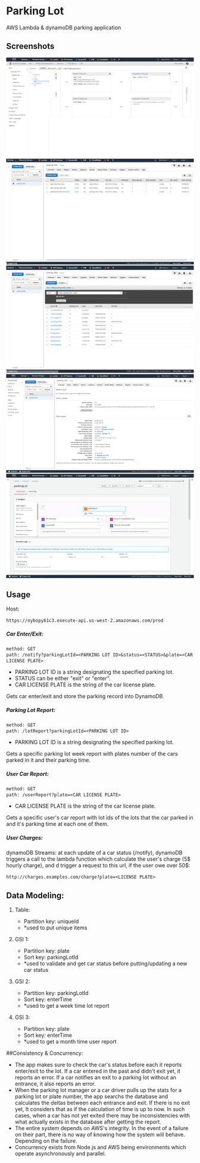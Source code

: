 # Parking Lot
AWS Lambda & dynamoDB parking application

## Screenshots
![api_gateway](./Screenshots/api_gateway.png "API Gateway - Resources")
![dynamo_indexes](./Screenshots/dynamo_indexes.png "dynamoDB - Indexes")
![dynamo_items](./Screenshots/dynamo_items.png "dynamoDB - Items")
![dynamo_overview](./Screenshots/dynamo_overview.png "dynamoDB - Overview")
![api_gateway](./Screenshots/lambda_parkinglot.png "Lambda Functions - parkingLot")

## Usage
Host: 
```
https://oybopy61c3.execute-api.us-west-2.amazonaws.com/prod
```


##### Car Enter/Exit:
```
method: GET
path: /notify?parkingLotId=<PARKING LOT ID>&status=<STATUS>&plate=<CAR LICENSE PLATE>
```
- PARKING LOT ID is a string designating the specified parking lot.
- STATUS can be either "exit" or "enter".
- CAR LICENSE PLATE is the string of the car license plate.

Gets car enter/exit and store the parking record into DynamoDB.


##### Parking Lot Report:
```
method: GET
path: /lotReport?parkingLotId=<PARKING LOT ID>
```

-  PARKING LOT ID is a string designating the specified parking lot.

Gets a specific parking lot week report with plates number of the cars parked in it and their parking time.


##### User Car Report:
```
method: GET
path: /userReport?plate=<CAR LICENSE PLATE>
```
-  CAR LICENSE PLATE is the string of the car license plate.

Gets a specific user's car report with lot ids of the lots that the car parked in and it's parking time at each one of them.


##### User Charges:
dynamoDB Streams:
at each update of a car status (/notify), dynamoDB triggers a call to the lambda function which calculate the user's charge (5$ hourly charge),
 and d trigger a request to this url, if the user owe over 50$:
 ```
 http://charges.examples.com/charge?plate=<LICENSE PLATE>
 ```
 

## Data Modeling:
 
1. Table:
    - Partition key: uniqueId
    - *used to put unique items

2. GSI 1:
    - Partition key:  plate
    - Sort key:       parkingLotId
    - *used to validate and get car status before putting/updating a new car status

3. GSI 2:
    - Partition key:  parkingLotId
    - Sort key:       enterTime
    -  *used to get a week time lot report

4. GSI 3:
    - Partition key:  plate
    - Sort key:       enterTime
    - *used to get a month time user report

##Consistency & Concurrency:
 - The app makes sure to check the car's status before each it reports enter/exit to the lot. If a car entered in the past and didn't exit yet, it reports an error. If a car notifies an exit to a parking lot without an entrance, it also reports an error.
 - When the parking lot manager or a car driver pulls up the stats for a parking lot or plate number, the app searchs the database and calculates the deltas between each entrance and exit. If there is no exit yet, It considers that as if the calculation of time is up to now. In such cases, when a car has not yet exited there may be inconsistencies with what actually exists in the database after getting the report.
 - The entire system depends on AWS's integrity. In the event of a failure on their part, there is no way of knowing how the system will behave. Depending on the failure.
 - Concurrency exists from Node.js and AWS being environments which operate asynchronously and parallel.